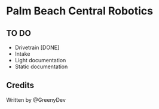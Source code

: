 # Palm Beach Central Robotics 

## TO DO
* Drivetrain [DONE] 
* Intake
* Light documentation
* Static documentation


## Credits 
Written by @GreenyDev
